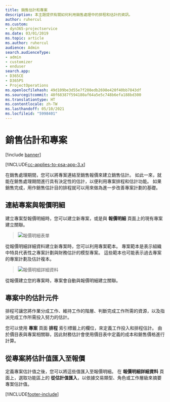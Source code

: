 ```yaml
---
title: 銷售估計和專案
description: 本主題提供有關如何利用銷售處理中的排程和估計的資訊。
author: ruhercul
ms.custom:
- dyn365-projectservice
ms.date: 03/01/2019
ms.topic: article
ms.author: ruhercul
audience: Admin
search.audienceType:
- admin
- customizer
- enduser
search.app:
- D365CE
- D365PS
- ProjectOperations
ms.openlocfilehash: 49d109be3d55e7f208edb2698e420f40bb7843df
ms.sourcegitcommit: 40f68387f594180af64a5e5c748b6efa188bd300
ms.translationtype: HT
ms.contentlocale: zh-TW
ms.lasthandoff: 05/10/2021
ms.locfileid: "5998401"
---
```

# <a name="sales-estimates-and-projects"></a>銷售估計和專案

[!include [banner](../includes/psa-now-project-operations.md)]

[!INCLUDE[cc-applies-to-psa-app-3.x](../includes/cc-applies-to-psa-app-3x.md)]

在銷售處理期間，您可以將專案連結至銷售報價來建立銷售估計。 如此一來，就能在銷售處理期間進行具有決定性的估計，以便利用專案排程和估計功能。 如果銷售完成，用作銷售估計目的排程就可以用來做為進一步改善專案計劃的基礎。

## <a name="linking-a-project-to-a-quote-line"></a>連結專案與報價明細

建立專案型報價明細時，您可以建立新專案，或是與 **報價明細** 頁面上的現有專案建立關聯。 

> ![報價明細表單](media/project-8.png)
 
從報價明細詳細資料建立新專案時，您可以利用專案範本。 專案範本是表示組織中特具代表性之專案計劃與財務估計的模型專案。 這些範本也可能表示過去專案的專案計劃及估計複本。

> ![報價明細詳細資料](media/project-9.png)
  
從報價建立您的專案時，專案會自動與報價明細建立關聯。

## <a name="components-of-estimates-in-a-project"></a>專案中的估計元件

排程可讓您將作業分成工作、維持工作的階層、判斷完成工作所需的資源，以及指派完成工作所需投入努力的估計。

您可以使用 **專案** 頁面 **排程** 索引標籤上的欄位，來定義工作投入和排程估計。 由於價目表與專案相關聯，因此財務估計會使用價目表中定義的成本和銷售價格進行計算。

## <a name="importing-estimates-from-a-project-into-a-quote"></a>從專案將估計值匯入至報價

定義專案估計值之後，您可以將這些值匯入至報價明細。 在 **報價明細詳細資料** 頁面上，選取功能區上的 **從估計值匯入**，以依據交易類型、角色或工作層級來摘要專案估計值。


[!INCLUDE[footer-include](../includes/footer-banner.md)]